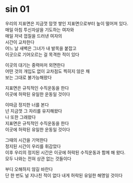 # sin 01

우리의 지표면은 지금껏 맘껏 쌓인 지표면으로부터 높이 떨어져 있다.  
매일 아침 투신자살을 기도하는 여자와  
매일 저녁 껍질을 드러낸 여자의  
시간이 교차한다  
어느 날 새벽은 그녀가 내 발목을 붙잡고  
이곳으로 기어오르는 걸 목격한 적이 있다

이곳의 대기는 중력마저 외면한다  
어떤 것의 개입도 없이 교차점도 찍히지 않은 채  
보는 그대로 불가능해왔다

지표면은 규칙적인 수직운동을 한다  
이곳에 허락된 유일한 운동일 것이다

이따금 정지한 너를 본다  
넌 지금껏 그 자리를 유지해왔다  
나 또한 그래왔다  
지표면은 규칙적인 수직운동을 한다  
이곳에 허락된 유일한 운동일 것이다

그때의 시간을 기억한다  
정지된 시간이 우리를 휘감았다  
이후 우리의 정지된 시간은 이곳에 허락된 수직운동과 함께 해 왔다.  
모두 나와는 전혀 상관 없는 것들이다

부디 오해하지 않길 바란다  
단 한 번도 널 지나친 적이 없다
내게 허락된 유일한 해명일 것이다
